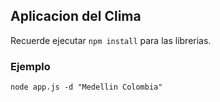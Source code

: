## Aplicacion del Clima

Recuerde ejecutar ``npm install`` para las librerias.

### Ejemplo
```
node app.js -d "Medellin Colombia"
```